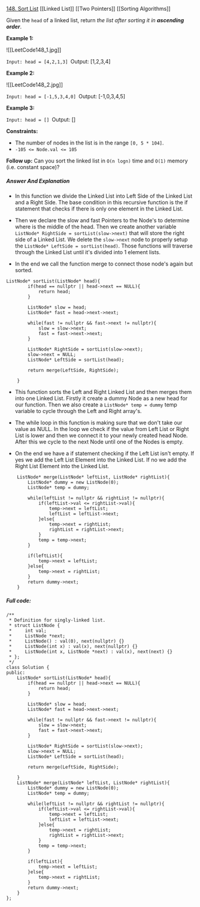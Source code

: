 [148. Sort List](https://leetcode.com/problems/sort-list/)
[[Linked List]]
[[Two Pointers]]
[[Sorting Algorithms]]

Given the `head` of a linked list, return _the list after sorting it in **ascending order**_.

**Example 1:**

![[LeetCode148_1.jpg]]

`Input: head = [4,2,1,3]
`Output: [1,2,3,4]

**Example 2:**

![[LeetCode148_2.jpg]]

`Input: head = [-1,5,3,4,0]
`Output: [-1,0,3,4,5]

**Example 3:**

`Input: head = []
`Output: []

**Constraints:**

- The number of nodes in the list is in the range `[0, 5 * 104]`.
- `-105 <= Node.val <= 105`

**Follow up:** Can you sort the linked list in `O(n logn)` time and `O(1)` memory (i.e. constant space)?

##### Answer And Explanation

- In this function we divide the Linked List into Left Side of the Linked List and a Right Side. The base condition in this recursive function is the if statement that checks if there is only one element in the Linked List.

- Then we declare the slow and fast Pointers to the Node's to determine where is the middle of the head. Then we create another variable `ListNode* RightSide = sortList(slow->next)` that will store the right side of a Linked List. We delete the `slow->next` node to properly setup the `ListNode* LeftSide = sortList(head)`. Those functions will traverse through the Linked List until it's divided into 1 element lists.

- In the end we call the function merge to connect those node's again but sorted.

```
ListNode* sortList(ListNode* head){
        if(head == nullptr || head->next == NULL){
            return head;
        }

        ListNode* slow = head;
        ListNode* fast = head->next->next;

        while(fast != nullptr && fast->next != nullptr){
            slow = slow->next;
            fast = fast->next->next;
        }

        ListNode* RightSide = sortList(slow->next);
        slow->next = NULL;
        ListNode* LeftSide = sortList(head);

        return merge(LeftSide, RightSide);
         
    }
```

- This function sorts the Left and Right Linked List and then merges them into one Linked List. Firstly it create a dummy Node as a new head for our function. Then we also create a `ListNode* temp = dummy` temp variable to cycle through the Left and Right array's. 

- The while loop in this function is making sure that we don't take our value as NULL. In the loop we check if the value from Left List or Right List is lower and then we connect it to your newly created head Node. After this we cycle to the next Node until one of the Nodes is empty.

- On the end we have a if statement checking if the Left List isn't empty. If yes we add the Left List Element into the Linked List. If no we add the Right List Element into the Linked List. 

```
    ListNode* merge(ListNode* leftList, ListNode* rightList){
        ListNode* dummy = new ListNode(0);
        ListNode* temp = dummy;

        while(leftList != nullptr && rightList != nullptr){
            if(leftList->val <= rightList->val){
                temp->next = leftList;
                leftList = leftList->next;
            }else{
                temp->next = rightList;
                rightList = rightList->next;
            }
            temp = temp->next;
        } 

        if(leftList){
            temp->next = leftList;
        }else{
            temp->next = rightList;
        }
        return dummy->next;
    } 
```


##### Full code:

```
/**
 * Definition for singly-linked list.
 * struct ListNode {
 *     int val;
 *     ListNode *next;
 *     ListNode() : val(0), next(nullptr) {}
 *     ListNode(int x) : val(x), next(nullptr) {}
 *     ListNode(int x, ListNode *next) : val(x), next(next) {}
 * };
 */
class Solution {
public:
    ListNode* sortList(ListNode* head){
        if(head == nullptr || head->next == NULL){
            return head;
        }

        ListNode* slow = head;
        ListNode* fast = head->next->next;

        while(fast != nullptr && fast->next != nullptr){
            slow = slow->next;
            fast = fast->next->next;
        }

        ListNode* RightSide = sortList(slow->next);
        slow->next = NULL;
        ListNode* LeftSide = sortList(head);

        return merge(LeftSide, RightSide);
         
    }
    ListNode* merge(ListNode* leftList, ListNode* rightList){
        ListNode* dummy = new ListNode(0);
        ListNode* temp = dummy;

        while(leftList != nullptr && rightList != nullptr){
            if(leftList->val <= rightList->val){
                temp->next = leftList;
                leftList = leftList->next;
            }else{
                temp->next = rightList;
                rightList = rightList->next;
            }
            temp = temp->next;
        } 

        if(leftList){
            temp->next = leftList;
        }else{
            temp->next = rightList;
        }
        return dummy->next;
    } 
};
```